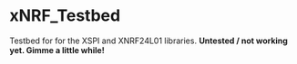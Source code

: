 xNRF_Testbed
============
Testbed for for the XSPI and XNRF24L01 libraries.
**Untested / not working yet. Gimme a little while!**